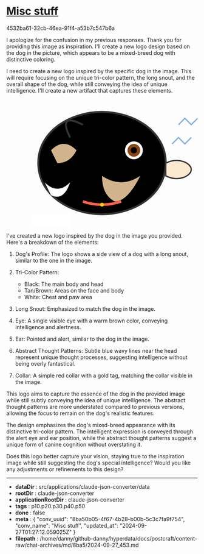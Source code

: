 # [Misc stuff](https://claude.ai/chat/8ba50b05-4f67-4b28-b00b-5c3c7fa9f754)

4532ba61-32cb-46ea-91f4-a53b7c547b6a

 I apologize for the confusion in my previous responses. Thank you for providing this image as inspiration. I'll create a new logo design based on the dog in the picture, which appears to be a mixed-breed dog with distinctive coloring.

<antThinking>I need to create a new logo inspired by the specific dog in the image. This will require focusing on the unique tri-color pattern, the long snout, and the overall shape of the dog, while still conveying the idea of unique intelligence. I'll create a new artifact that captures these elements.</antThinking>

<antArtifact identifier="tri-color-mutt-intelligence-logo" type="image/svg+xml" title="Tri-Color Mutt Intelligence Logo">
<svg xmlns="http://www.w3.org/2000/svg" viewBox="0 0 300 200">
  <!-- Dog's head and body outline -->
  <path d="M50 100 C 50 50, 100 20, 150 20 C 200 20, 250 50, 250 100 C 250 150, 200 180, 150 180 C 100 180, 50 150, 50 100" fill="#000000" stroke="#333333" stroke-width="3"/>
  
  <!-- Long snout -->
  <path d="M250 100 C 270 90, 290 100, 290 110 C 290 120, 270 130, 250 120 Z" fill="#FDE8D0" stroke="#333333" stroke-width="2"/>
  
  <!-- Tan/brown areas -->
  <path d="M150 120 Q 180 140, 210 120 Q 190 160, 170 160 Q 150 150, 150 120" fill="#D2B48C"/>
  <path d="M70 80 Q 90 60, 110 80 Q 100 100, 80 100 Z" fill="#D2B48C"/>
  
  <!-- White chest and paw -->
  <path d="M60 130 Q 80 150, 100 130 Q 90 160, 70 150 Z" fill="#FFFFFF"/>
  <rect x="40" y="180" width="60" height="20" fill="#FFFFFF"/>
  
  <!-- Eye -->
  <circle cx="200" cy="80" r="15" fill="#FFFFFF" stroke="#000000" stroke-width="2"/>
  <circle cx="200" cy="80" r="10" fill="#8B4513"/> <!-- Brown eye color -->
  <circle cx="200" cy="80" r="5" fill="#000000"/> <!-- Pupil -->
  
  <!-- Ear -->
  <path d="M100 60 Q 80 20, 120 40" fill="#000000" stroke="#333333" stroke-width="3"/>
  
  <!-- Abstract thought patterns -->
  <path d="M260 70 L 270 60 L 280 70 L 290 60" fill="none" stroke="#4A90E2" stroke-width="2" opacity="0.7"/>
  <path d="M270 40 L 280 30 L 290 40 L 300 30" fill="none" stroke="#4A90E2" stroke-width="2" opacity="0.7"/>
  
  <!-- Collar -->
  <path d="M120 160 Q 150 170, 180 160" fill="none" stroke="#FF6347" stroke-width="4"/>
  <circle cx="150" cy="165" r="3" fill="#FFD700"/> <!-- Tag -->
</svg>
</antArtifact>

I've created a new logo inspired by the dog in the image you provided. Here's a breakdown of the elements:

1. Dog's Profile: The logo shows a side view of a dog with a long snout, similar to the one in the image.

2. Tri-Color Pattern: 
   - Black: The main body and head
   - Tan/Brown: Areas on the face and body
   - White: Chest and paw area

3. Long Snout: Emphasized to match the dog in the image.

4. Eye: A single visible eye with a warm brown color, conveying intelligence and alertness.

5. Ear: Pointed and alert, similar to the dog in the image.

6. Abstract Thought Patterns: Subtle blue wavy lines near the head represent unique thought processes, suggesting intelligence without being overly fantastical.

7. Collar: A simple red collar with a gold tag, matching the collar visible in the image.

This logo aims to capture the essence of the dog in the provided image while still subtly conveying the idea of unique intelligence. The abstract thought patterns are more understated compared to previous versions, allowing the focus to remain on the dog's realistic features.

The design emphasizes the dog's mixed-breed appearance with its distinctive tri-color pattern. The intelligent expression is conveyed through the alert eye and ear position, while the abstract thought patterns suggest a unique form of canine cognition without overstating it.

Does this logo better capture your vision, staying true to the inspiration image while still suggesting the dog's special intelligence? Would you like any adjustments or refinements to this design?

---

* **dataDir** : src/applications/claude-json-converter/data
* **rootDir** : claude-json-converter
* **applicationRootDir** : claude-json-converter
* **tags** : p10.p20.p30.p40.p50
* **done** : false
* **meta** : {
  "conv_uuid": "8ba50b05-4f67-4b28-b00b-5c3c7fa9f754",
  "conv_name": "Misc stuff",
  "updated_at": "2024-09-27T01:27:12.059025Z"
}
* **filepath** : /home/danny/github-danny/hyperdata/docs/postcraft/content-raw/chat-archives/md/8ba5/2024-09-27_453.md
